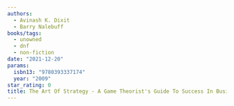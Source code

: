 ```yaml
---
authors:
  - Avinash K. Dixit
  - Barry Nalebuff
books/tags:
  - unowned
  - dnf
  - non-fiction
date: "2021-12-20"
params:
  isbn13: "9780393337174"
  year: "2009"
star_rating: 0
title: The Art Of Strategy - A Game Theorist's Guide To Success In Business And Life
---
```


<!--more-->
